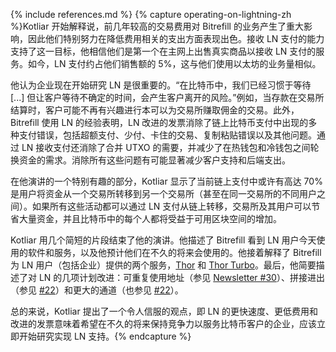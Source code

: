 {% include references.md %}
{% capture operating-on-lightning-zh %}Kotliar 开始解释说，前几年较高的交易费用对 Bitrefill 的业务产生了重大影响，因此他们特别努力在降低费用相关的支出方面表现出色。接收 LN 支付的能力支持了这一目标，他相信他们是第一个在主网上出售真实商品以接收 LN 支付的服务。如今，LN 支付约占他们销售额的 5%，这与他们使用以太坊的业务量相似。

  他认为企业现在开始研究 LN 是很重要的。“在比特币中，我们已经习惯于等待 [...] 但让客户等待不确定的时间，会产生客户离开的风险。”例如，当存款在交易所结算时，客户可能不再有兴趣进行本可以为交易所赚取佣金的交易。此外，Bitrefill 使用 LN 的经验表明，LN 改进的发票消除了链上比特币支付中出现的多种支付错误，包括超额支付、少付、卡住的交易、复制粘贴错误以及其他问题。通过 LN 接收支付还消除了合并 UTXO 的需要，并减少了在热钱包和冷钱包之间轮换资金的需求。消除所有这些问题有可能显著减少客户支持和后端支出。

在他演讲的一个特别有趣的部分，Kotliar 显示了当前链上支付中或许有高达 70% 是用户将资金从一个交易所转移到另一个交易所（甚至在同一交易所的不同用户之间）。如果所有这些活动都可以通过 LN 支付从链上转移，交易所及其用户可以节省大量资金，并且比特币中的每个人都将受益于可用区块空间的增加。

Kotliar 用几个简短的片段结束了他的演讲。他描述了 Bitrefill 看到 LN 用户今天使用的软件和服务，以及他预计他们在不久的将来会使用的。他接着解释了 Bitrefill 为 LN 用户（包括企业）提供的两个服务，[Thor][] 和 [Thor Turbo][]。最后，他简要描述了对 LN 的几项计划改进：可重复使用地址（参见 [Newsletter #30][newsletter #30 spon]）、拼接进出（参见 [#22][Newsletter #22 splice]）和更大的通道（也参见 [#22][Newsletter #22 wumbo]）。

总的来说，Kotliar 提出了一个令人信服的观点，即 LN 的更快速度、更低费用和改进的发票意味着希望在不久的将来保持竞争力以服务比特币客户的企业，应该立即开始研究实现 LN 支持。{% endcapture %}

[thor]: https://www.bitrefill.com/thor-lightning-network-channels/?hl=en
[thor turbo]: https://www.bitrefill.com/thor-turbo-channels/?hl=en
[newsletter #30 spon]: /zh/newsletters/2019/01/22/#pr-opened-for-spontaneous-ln-payments
[newsletter #22 splice]: /zh/newsletters/2018/11/20/#splicing
[newsletter #22 wumbo]: /zh/newsletters/2018/11/20/#wumbo
